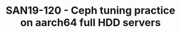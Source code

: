 ---
categories:
- san19
description: As a unified distributed storage system, Ceph provides applications with
  object, block, and file system interfaces.<br /> Considering TCO, we setup a full
  disks arm servers ( (11 HDDs + 1 SSD) / per node ), which offers an optimal balance
  of storage utilization, performance, and cost, may act as a reference design for
  future arm storage deployment.<br /> This session introduces performance tuning
  practice on this cluster, is intended for storage architects, engineers who want
  to deploy Ceph storage on arm servers using proven best practices.<br />
image:
  featured: 'true'
  path: /assets/images/featured-images/san19/SAN19-120.png
session_attendee_num: '29'
session_id: SAN19-120
session_room: Sunset IV (Session 2)
session_slot:
  end_time: '2019-09-23 16:55:00'
  start_time: '2019-09-23 16:30:00'
session_speakers:
- speaker_bio: Ker Liu is a Senior Software Engineer at Arm working on server landing
    team, and he ever worked for Lucent and Nokia. He has more than 11 years of software
    development and solution experiences, and has a deep understanding of storage
    and container technology. He got his master degree in Computer Science in 2007.
  speaker_company: arm
  speaker_image: /assets/images/speakers/san19/ker-liu.jpg
  speaker_location: ''
  speaker_name: ker liu
  speaker_position: Senior Software Engineer
  speaker_url: ''
  speaker_username: ker.liu
session_track: Data Center
tag: session
tags:
- Keynote
title: SAN19-120 - Ceph tuning practice on aarch64 full HDD servers
---